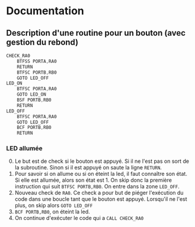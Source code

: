 # Documentation
## Description d'une routine pour un bouton (avec gestion du rebond)

```c
CHECK_RA0		
    BTFSS PORTA,RA0	
    RETURN		
    BTFSC PORTB,RB0
    GOTO LED_OFF
LED_ON
    BTFSC PORTA,RA0	
    GOTO LED_ON
    BSF PORTB,RB0
    RETURN
LED_OFF
    BTFSC PORTA,RA0
    GOTO LED_OFF
    BCF PORTB,RB0
    RETURN
```

### LED allumée

0. Le but est de check si le bouton est appuyé. Si il ne l'est pas on sort de la subroutine. Sinon si il est appuyé on saute la ligne `RETURN`. 
1. Pour savoir si on allume ou si on éteint la led, il faut connaître son état. Si elle est allumée, alors son état est 1. On skip donc la première instruction qui suit `BTFSC PORTB,RB0`. On entre dans la zone `LED_OFF`.
2. Nouveau check de `RA0`. Ce check a pour but de piéger l'exécution du code dans une boucle tant que le bouton est appuyé. Lorsqu'il ne l'est plus, on skip alors `GOTO LED_OFF`
3. `BCF PORTB,RB0`, on éteint la led.
4. On continue d'exécuter le code qui a `CALL CHECK_RA0` 